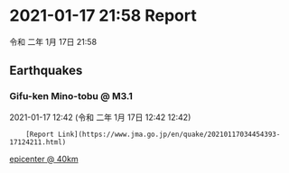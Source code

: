 # 2021-01-17 21:58 Report
令和 二年 1月 17日 21:58

## Earthquakes
### Gifu-ken Mino-tobu @ M3.1
2021-01-17 12:42 (令和 二年 1月 17日 12:42 12:42)
  
        [Report Link](https://www.jma.go.jp/en/quake/20210117034454393-17124211.html)  
[epicenter @ 40km](https://www.google.com/maps/place/35°18'00%22+137°12'00%22/@35.3,137.2,17z/data=!3m1!4b1!4m5!3m4!1s0x0:0x0!8m2!3d35.3!4d137.2)